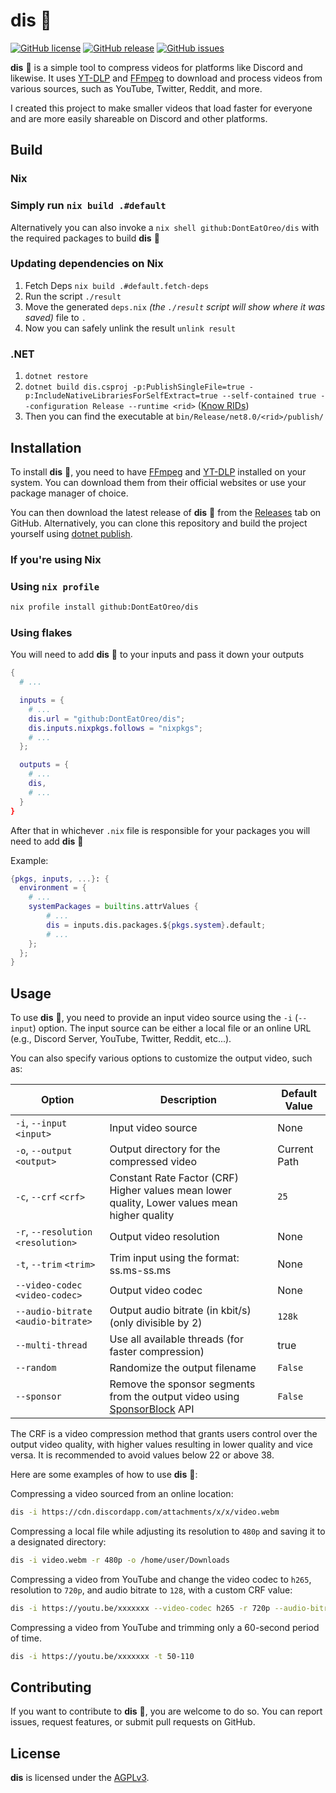 # dis 🎥

[![GitHub license](https://img.shields.io/github/license/DontEatOreo/dis)](https://github.com/DontEatOreo/dis/blob/master/LICENSE)
[![GitHub release](https://img.shields.io/github/release/DontEatOreo/dis)](https://github.com/DontEatOreo/dis/releases)
[![GitHub issues](https://img.shields.io/github/issues/DontEatOreo/dis)](https://github.com/DontEatOreo/dis/issues)

**dis** 🎥 is a simple tool to compress videos for platforms like Discord and likewise. It uses [YT-DLP](https://github.com/yt-dlp/yt-dlp) and [FFmpeg](https://ffmpeg.org/download.html) to download and process videos from various sources, such as YouTube, Twitter, Reddit, and more.

I created this project to make smaller videos that load faster for everyone and are more easily shareable on Discord and other platforms.

## Build

### Nix

### Simply run `nix build .#default`

Alternatively you can also invoke a `nix shell github:DontEatOreo/dis` with the required packages to build **dis** 🎥

### Updating dependencies on Nix

1. Fetch Deps `nix build .#default.fetch-deps`
2. Run the script `./result`
3. Move the generated `deps.nix` *(the `./result` script will show where it was saved)* file to `.`
4. Now you can safely unlink the result `unlink result`

### .NET

1. `dotnet restore`
2. `dotnet build dis.csproj -p:PublishSingleFile=true -p:IncludeNativeLibrariesForSelfExtract=true --self-contained true --configuration Release --runtime <rid>` ([Know RIDs](https://learn.microsoft.com/en-us/dotnet/core/rid-catalog#known-rids))
3. Then you can find the executable at `bin/Release/net8.0/<rid>/publish/`

## Installation

To install **dis** 🎥, you need to have [FFmpeg](https://ffmpeg.org/download.html) and [YT-DLP](https://github.com/yt-dlp/yt-dlp) installed on your system. You can download them from their official websites or use your package manager of choice.

You can then download the latest release of **dis** 🎥 from the [Releases](https://github.com/DontEatOreo/dis/releases) tab on GitHub. Alternatively, you can clone this repository and build the project yourself using [dotnet publish](https://docs.microsoft.com/en-us/dotnet/core/tools/dotnet-publish).

### If you're using Nix

### Using `nix profile`

```bash
nix profile install github:DontEatOreo/dis
```

### Using flakes

You will need to add **dis** 🎥 to your inputs and pass it down your outputs

```nix
{
  # ...

  inputs = {
    # ...
    dis.url = "github:DontEatOreo/dis";
    dis.inputs.nixpkgs.follows = "nixpkgs";
    # ...
  };

  outputs = {
    # ...
    dis,
    # ...
  }
}
```

After that in whichever `.nix` file is responsible for your packages you will need to add **dis** 🎥

Example:

```nix
{pkgs, inputs, ...}: {
  environment = {
    # ...
    systemPackages = builtins.attrValues {
        # ...
        dis = inputs.dis.packages.${pkgs.system}.default;
        # ...
    };
  };
}
```

## Usage

To use **dis** 🎥, you need to provide an input video source using the `-i` (`--input`) option.
The input source can be either a local file or an online URL (e.g., Discord Server, YouTube, Twitter, Reddit, etc...).

You can also specify various options to customize the output video, such as:

| Option                              | Description                                                                                           | Default Value |
|-------------------------------------|-------------------------------------------------------------------------------------------------------|---------------|
| `-i`, `--input` `<input>`           | Input video source                                                                                    | None          |
| `-o`, `--output` `<output>`         | Output directory for the compressed video                                                             | Current Path  |
| `-c`, `--crf` `<crf>`               | Constant Rate Factor (CRF) Higher values mean lower quality, Lower values mean higher quality         | `25`          |
| `-r`, `--resolution` `<resolution>` | Output video resolution                                                                               | None          |
| `-t`, `--trim` `<trim>`             | Trim input using the format: ss.ms-ss.ms                                                              | None          |
| `--video-codec` `<video-codec>`     | Output video codec                                                                                    | None          |
| `--audio-bitrate` `<audio-bitrate>` | Output audio bitrate (in kbit/s) (only divisible by 2)                                                | `128k`        |
| `--multi-thread`                    | Use all available threads (for faster compression)                                                    | true          |
| `--random`                          | Randomize the output filename                                                                         | `False`       |
| `--sponsor`                         | Remove the sponsor segments from the output video using [SponsorBlock](https://sponsor.ajay.app/) API | `False`       |

The CRF is a video compression method that grants users control over the output video quality,
with higher values resulting in lower quality and vice versa.
It is recommended to avoid values below 22 or above 38.

Here are some examples of how to use **dis** 🎥:

Compressing a video sourced from an online location:

```bash
dis -i https://cdn.discordapp.com/attachments/x/x/video.webm
```

Compressing a local file while adjusting its resolution to `480p` and saving it to a designated directory:

```bash
dis -i video.webm -r 480p -o /home/user/Downloads
```

Compressing a video from YouTube and change the video codec to `h265`, resolution to `720p`, and audio bitrate to `128`, with a custom CRF value:

```bash
dis -i https://youtu.be/xxxxxxx --video-codec h265 -r 720p --audio-bitrate 128 -c 28
```

Compressing a video from YouTube and trimming only a 60-second period of time.

```bash
dis -i https://youtu.be/xxxxxxx -t 50-110
```

## Contributing

If you want to contribute to **dis** 🎥, you are welcome to do so. You can report issues, request features, or submit pull requests on GitHub.

## License

**dis** is licensed under the [AGPLv3](https://github.com/DontEatOreo/dis/blob/master/LICENSE).
